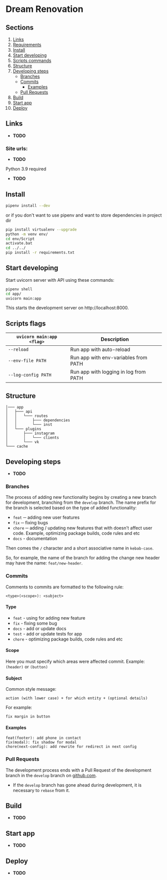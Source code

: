 # Dream Renovation

## Sections
1. [Links](#links)
1. [Requirements](#requirements)
1. [Install](#install)
1. [Start developing](#start-developing)
1. [Scripts commands](#scripts-commands)
1. [Structure](#structure)
1. [Developing steps](#developing-steps)
    * [Branches](#branches)
    * [Commits](#commits)
        * [Examples](#examples)
    * [Pull Requests](#pull-requests)
1. [Build](#build)
1. [Start app](#start-app)
1. [Deploy](#deploy)

## Links

* **TODO**

### Site urls:

* **TODO**

Python 3.9 required

* **TODO**

## Install

```bash
pipenv install --dev
```
or if you don't want to use pipenv and want to store dependencies in project dir
```bash
pip install virtualenv --upgrade
python -m venv env/
cd env/Script
activate.bat
cd ../../
pip install -r requirements.txt
```

## Start developing

Start uvicorn server with API using these commands:
```bash
pipenv shell
cd app/
uvicorn main:app
```
This starts the development server on http://localhost:8000.


## Scripts flags

|`uvicorn main:app <flag>`    |Description|
|-------------------|-----------|
|`--reload`         |Run app with auto-reload|
|`--env-file PATH`  |Run app with env-variables from PATH|
|`--log-config PATH`|Run app with logging in log from PATH|

## Structure

```
│─── app
│   ├─── api
│   │   └─── routes
│   │       ├─── dependencies
│   │       └─── inst
│   └─── plugins
│       ├─── instagram
│       │   └─── clients
│       └─── vk
└─── cache
```

## Developing steps

* **TODO**

### Branches

The process of adding new functionality begins by creating a new branch for development, branching from the `develop` branch. The name prefix for the branch is selected based on the type of added functionality:

* `feat` ─ adding new user features
* `fix` ─ fixing bugs
* `chore` ─ adding / updating new features that with doesn't affect user code. Example, optimizing package builds, code rules and etc
* `docs` - documentation

Then comes the `/` character and a short associative name in `kebab-case`.

So, for example, the name of the branch for adding the change new header may have the name: `feat/new-header`.

### Commits

Comments to commits are formatted to the following rule:

```
<type>(<scope>): <subject>
```

#### Type

* `feat` - using for adding new feature
* `fix` - fixing some bug
* `docs` - add or update docs
* `test` - add or update tests for app
* `chore` - optimizing package builds, code rules and etc

#### Scope

Here you must specify which areas were affected commit. Example: `(header)` or `(button)`

#### Subject

Common style message:

```
action (with lower case) + for which entity + (optional details)
```

For example:
```
fix margin in button
```

#### Examples

```
feat(footer): add phone in contact
fix(modal): fix shadow for modal
chore(next-config): add rewrite for redirect in next config
```

### Pull Requests

The development process ends with a Pull Request of the development branch in the `develop` branch on [github.com](https://github.com/MargoRSq/instify).
* If the `develop` branch has gone ahead during development, it is necessary to `rebase` from it.

## Build

* **TODO**

## Start app

* **TODO**

## Deploy

* **TODO**
